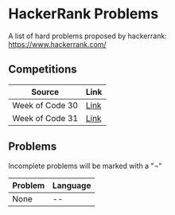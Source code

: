 # HackerRank Problems

A list of hard problems proposed by hackerrank:
https://www.hackerrank.com/

## Competitions

| Source | Link |
| --------------|----------------|
| Week of Code 30 | [Link](https://github.com/KevinCheng97/problems/tree/master/hacker-rank/week-of-code-30)
| Week of Code 31 | [Link](https://github.com/KevinCheng97/problems/tree/master/hacker-rank/week-of-code-31)

## Problems

Incomplete problems will be marked with a "¬"

| Problem 		| Language		 |
| --------------|----------------|
| None | -- |
